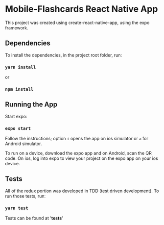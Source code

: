 # Mobile-Flashcards React Native App

This project was created using create-react-native-app, using the expo framework.

## Dependencies
To install the dependencies, in the project root folder, run:

### `yarn install`
or
### `npm install`


## Running the App
Start expo:

### `expo start`

Follow the instructions; option `i` opens the app on ios simulator or `a` for Android simulator.

To run on a device, download the expo app and on Android, scan the QR code. On ios, log into expo to view your project on the expo app on your ios device.


## Tests
All of the redux portion was developed in TDD (test driven development). To run those tests, run:

### `yarn test`

Tests can be found at '__tests__'
